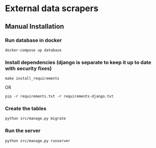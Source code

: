 External data scrapers
======================

## Manual Installation

### Run database in docker
```
docker-compose up database
```

### Install dependencies (django is separate to keep it up to date with security fixes)
```
make install_requirements
```
OR
```
pip -r requirements.txt -r requirements-django.txt
```

### Create the tables
```
python src/manage.py migrate
```

### Run the server

```
python src/manage.py runserver
```
